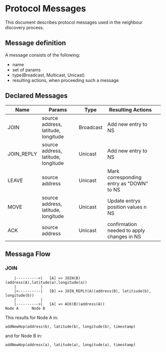 # Protocol Messages
This document describes protocol messages used in the neighbour discovery process.

## Message definition
A message consists of the following:

* name
* set of params
* type(Broadcast, Multicast, Unicast)
* resulting actions, when proceeding such a message


## Declared Messages

| Name  | Params | Type | Resulting Actions ||
|---| --- | --- | --- |  --- | 
| JOIN  | source address, latitude, longitude| Broadcast | Add new entry to NS| 
| JOIN_REPLY | source address, latitude, longitude | Unicast | Add new entry to NS
| LEAVE  | source address | Unicast | Mark corresponding entry as "DOWN" to NS | 
| MOVE  | source address, latitude, longitude | Unicast | Update entrys position values n NS | 
| ACK  | source address | Unicast | confirmation needed to apply changes in NS| 

## Messaga Flow
### JOIN
```
    |---------->|   [A] => JOIN(B)(address(A),latitude(a),longitude(a))
    |           |
    |<----------|   [B] => JOIN_REPLY(A)(address(B), latitiude(b), longitude(b))
    |           |
    |---------->|   [A] => ACK(B)(address(A))
Node A      Node B
```

This results for Node A in:
```
addNewHop(address(b), latitude(b), longitude(b), timestamp)
```

and for Node B in:
```
addNewHop(address(a), latitude(a), longitude(a), timestamp)
```